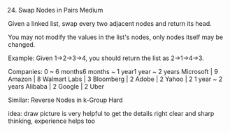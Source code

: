 24. Swap Nodes in Pairs
Medium

Given a linked list, swap every two adjacent nodes and return its head.

You may not modify the values in the list's nodes, only nodes itself may be changed.

Example:
Given 1->2->3->4, you should return the list as 2->1->4->3.


Companies:
0 ~ 6 months6 months ~ 1 year1 year ~ 2 years
Microsoft | 9 Amazon | 8 Walmart Labs | 3 Bloomberg | 2 Adobe | 2 Yahoo | 2
1 year ~ 2 years 
Alibaba | 2 Google | 2 Uber

Similar:
Reverse Nodes in k-Group Hard

idea:
draw picture is very helpful to get the details right
clear and sharp thinking, experience helps too
